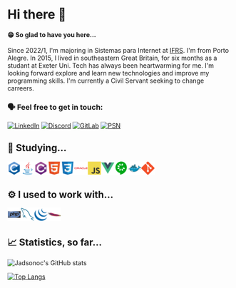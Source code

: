 <!---
- 👋 Hi, I’m @jadsonoc
- 👀 I’m interested in ...
- 🌱 I’m currently learning ...
- 💞️ I’m looking to collaborate on ...
- 📫 How to reach me ...
jadsonoc/jadsonoc is a ✨ special ✨ repository because its `README.md` (this file) appears on your GitHub profile.
You can click the Preview link to take a look at your changes.
--->

# Hi there 👋

#### 😁 So glad to have you here... 

Since 2022/1, I'm majoring in Sistemas para Internet at [IFRS](https://www.poa.ifrs.edu.br). I'm from Porto Alegre. In 2015, I lived in southeastern Great Britain, for six months as a studant at Exeter Uni. Tech has always been heartwarming for me. I'm looking forward explore and learn new technologies and improve my programming skills. I'm currently a Civil Servant seeking to change carreers.

### 🗣️ Feel free to get in touch:
[![LinkedIn](https://img.shields.io/badge/LinkedIn-0077B5?style=for-the-badge&logo=linkedin&logoColor=white)](https://www.linkedin.com/in/jadsonoc/)  [![Discord](https://img.shields.io/badge/Discord-7289DA?style=for-the-badge&logo=discord&logoColor=white)](https://discord.gg/CZPCpzmZz2) [![GitLab](https://img.shields.io/badge/GitLab-330F63?style=for-the-badge&logo=gitlab&logoColor=white)](https://gitlab.com/jadsonoc)  [![PSN](https://img.shields.io/badge/PlayStation-003791?style=for-the-badge&logo=playstation&logoColor=white)](jadsonoc)


## 📖 Studying...
<img src="https://raw.githubusercontent.com/devicons/devicon/master/icons/c/c-original.svg" alt="C" width="30" /><img src="https://raw.githubusercontent.com/devicons/devicon/master/icons/java/java-original.svg" alt="Java" width="30" /><img src="https://raw.githubusercontent.com/devicons/devicon/master/icons/csharp/csharp-original.svg" alt="C Sharp" width="30" /><img src="https://raw.githubusercontent.com/devicons/devicon/master/icons/html5/html5-original.svg" alt="HTML" width="30" /><img src="https://raw.githubusercontent.com/devicons/devicon/master/icons/css3/css3-original.svg" alt="CSS3" width="30" /><img src="https://raw.githubusercontent.com/devicons/devicon/master/icons/oracle/oracle-original.svg" alt="Oracle" width="30" /><img src="https://raw.githubusercontent.com/devicons/devicon/master/icons/javascript/javascript-original.svg" alt="JavaScript" width="30" /><img src="https://raw.githubusercontent.com/devicons/devicon/master/icons/vuejs/vuejs-original.svg" alt="VueJS" width="30" /><img src="https://raw.githubusercontent.com/devicons/devicon/master/icons/cucumber/cucumber-plain.svg" alt="Cucumber" width="30" /><img src="https://raw.githubusercontent.com/devicons/devicon/master/icons/docker/docker-original.svg" alt="Docker" width="30" /><img src="https://raw.githubusercontent.com/devicons/devicon/master/icons/git/git-original.svg" alt="Git" width="30" />


## ⚙️ I used to work with...
<img src="https://raw.githubusercontent.com/devicons/devicon/master/icons/php/php-original.svg" alt="PHP" width="30" /><img src="https://raw.githubusercontent.com/devicons/devicon/master/icons/mysql/mysql-original.svg" alt="MySQL" width="30" /><img src="https://raw.githubusercontent.com/devicons/devicon/master/icons/jquery/jquery-original.svg" alt="jQuery" width="30" /><img src="https://raw.githubusercontent.com/devicons/devicon/master/icons/apache/apache-original.svg" alt="Apache" width="30" />


[//]: # (👨‍💻 A little bit more about me)


## 📈 Statistics, so far...

![Jadsonoc's GitHub stats](https://github-readme-stats.vercel.app/api?username=jadsonoc&show_icons=true&theme=tokyonight) 

[![Top Langs](https://github-readme-stats.vercel.app/api/top-langs/?username=jadsonoc&layout=compact)](https://github.com/anuraghazra/github-readme-stats)




